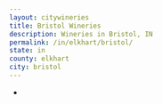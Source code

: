 ```yaml
---
layout: citywineries
title: Bristol Wineries
description: Wineries in Bristol, IN
permalink: /in/elkhart/bristol/
state: in
county: elkhart
city: bristol
---
```

-
